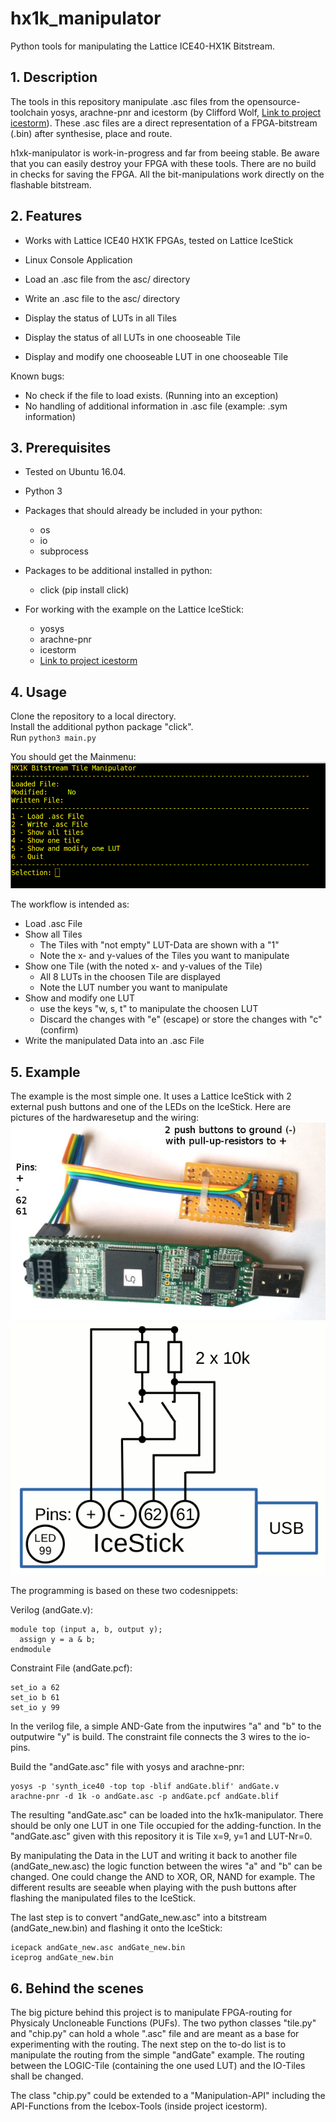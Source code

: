 # hx1k_manipulator
Python tools for manipulating the Lattice ICE40-HX1K Bitstream.
## 1. Description
The tools in this repository manipulate .asc files from the opensource-toolchain yosys, arachne-pnr and icestorm (by Clifford Wolf, [Link to project icestorm](http://www.clifford.at/icestorm)). These .asc files are a direct representation of a FPGA-bitstream (.bin) after synthesise, place and route. 

h1xk-manipulator is work-in-progress and far from beeing stable. Be aware that you can easily destroy your FPGA with these tools. There are no build in checks for saving the FPGA. All the bit-manipulations work directly on the flashable bitstream.

## 2. Features
* Works with Lattice ICE40 HX1K FPGAs, tested on Lattice IceStick
* Linux Console Application

* Load an .asc file from the asc/ directory
* Write an .asc file to the asc/ directory
* Display the status of LUTs in all Tiles
* Display the status of all LUTs in one chooseable Tile
* Display and modify one chooseable LUT in one chooseable Tile

Known bugs:
* No check if the file to load exists. (Running into an exception)
* No handling of additional information in .asc file (example: .sym information) 

## 3. Prerequisites
* Tested on Ubuntu 16.04.

* Python 3

* Packages that should already be included in your python: 
  * os
  * io
  * subprocess

* Packages to be additional installed in python: 
  * click (pip install click)

* For working with the example on the Lattice IceStick: 
  * yosys
  * arachne-pnr
  * icestorm
  * [Link to project icestorm](http://www.clifford.at/icestorm)
 
## 4. Usage

Clone the repository to a local directory.  
Install the additional python package "click".  
Run ``` python3 main.py ```

You should get the Mainmenu:
![](pics/menu.gif)

The workflow is intended as:

* Load .asc File
* Show all Tiles
  * The Tiles with "not empty" LUT-Data are shown with a "1"
  * Note the x- and y-values of the Tiles you want to manipulate
* Show one Tile (with the noted x- and y-values of the Tile)
  * All 8 LUTs in the choosen Tile are displayed
  * Note the LUT number you want to manipulate
* Show and modify one LUT
  * use the keys "w, s, t" to manipulate the choosen LUT
  * Discard the changes with "e" (escape) or store the changes with "c" (confirm)
* Write the manipulated Data into an .asc File

## 5. Example

The example is the most simple one. It uses a Lattice IceStick with 2 external push buttons and one of the LEDs on the IceStick. Here are pictures of the hardwaresetup and the wiring:
![](pics/icestick.jpg)
![](pics/wiring.gif)

The programming is based on these two codesnippets:

Verilog (andGate.v):
```
module top (input a, b, output y);
  assign y = a & b;
endmodule
```
Constraint File (andGate.pcf):
```
set_io a 62
set_io b 61
set_io y 99
```

In the verilog file, a simple AND-Gate from the inputwires "a" and "b" to the outputwire "y" is build.
The constraint file connects the 3 wires to the io-pins.

Build the "andGate.asc" file with yosys and arachne-pnr:

```
yosys -p 'synth_ice40 -top top -blif andGate.blif' andGate.v
arachne-pnr -d 1k -o andGate.asc -p andGate.pcf andGate.blif
```

The resulting "andGate.asc" can be loaded into the hx1k-manipulator. There should be only one LUT in one Tile occupied for the adding-function. In the "andGate.asc" given with this repository it is Tile x=9, y=1 and LUT-Nr=0.

By manipulating the Data in the LUT and writing it back to another file (andGate_new.asc) the logic function between the wires "a" and "b" can be changed. One could change the AND to XOR, OR, NAND for example. The different results are seeable when playing with the push buttons after flashing the manipulated files to the IceStick.

The last step is to convert "andGate_new.asc" into a bitstream (andGate_new.bin) and flashing it onto the IceStick:
```
icepack andGate_new.asc andGate_new.bin
iceprog andGate_new.bin
```

## 6. Behind the scenes

The big picture behind this project is to manipulate FPGA-routing for Physicaly Uncloneable Functions (PUFs). The two python classes "tile.py" and "chip.py" can hold a whole ".asc" file and are meant as a base for experimenting with the routing. The next step on the to-do list is to manipulate the routing from the simple "andGate" example. The routing between the LOGIC-Tile (containing the one used LUT) and the IO-Tiles shall be changed.

The class "chip.py" could be extended to a "Manipulation-API" including the API-Functions from the Icebox-Tools (inside project icestorm). 




